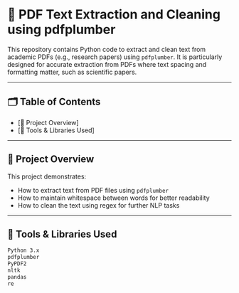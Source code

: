 # 📄 PDF Text Extraction and Cleaning using pdfplumber

This repository contains Python code to extract and clean text from academic PDFs (e.g., research papers) using `pdfplumber`. It is particularly designed for accurate extraction from PDFs where text spacing and formatting matter, such as scientific papers.

---

## 🗂️ Table of Contents

- [📄 Project Overview]
- [🧰 Tools & Libraries Used]

---

## 📄 Project Overview

This project demonstrates:

- How to extract text from PDF files using `pdfplumber`
- How to maintain whitespace between words for better readability
- How to clean the text using regex for further NLP tasks

---

## 🧰 Tools & Libraries Used

```bash
Python 3.x
pdfplumber
PyPDF2
nltk
pandas
re
